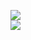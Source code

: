 [![](https://img.shields.io/badge/Made%20With-Github%20Spray-lightgrey.svg?style=for-the-badge&logo=github)](https://github.com/Annihil/github-spray#25994)  
[![](https://i.imgur.com/2DrTn0Z.gif)](https://github.com/Annihil/github-spray)